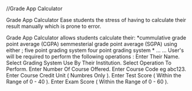 //Grade App Calculator

Grade App Calculator Ease students the stress of having to calculate their result
manually which is prone to error.

Grade App Calculator allows students calculate their:
*cummulative grade point average (CGPA)
semmesterial grade point average (SGPA)
using either ;
five point grading system
four point grading system *
...
...
User's will be required to perform the following operations :
 Enter Their Name.
 Select Grading System Use By Their Institution.
 Select Operation To Perform.
 Enter Number Of Course Offered.
 Enter Course Code eg abc123.
 Enter Course Credit Unit ( Numbres Only ).
 Enter Test Score ( Within the Range of 0 - 40 ).
 Enter Exam Score ( Within the Range of 0 - 60 ).